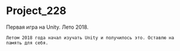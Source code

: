 # Project_228
 Первая игра на Unity. Лето 2018.
 
	Летом 2018 года начал изучать Unity и получилось это. Оставлю на память для себя.

